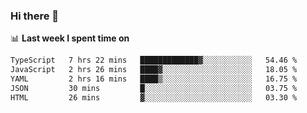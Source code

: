 ### Hi there 👋

<!--
**DBvc/DBvc** is a ✨ _special_ ✨ repository because its `README.md` (this file) appears on your GitHub profile.

Here are some ideas to get you started:

- 🔭 I’m currently working on ...
- 🌱 I’m currently learning ...
- 👯 I’m looking to collaborate on ...
- 🤔 I’m looking for help with ...
- 💬 Ask me about ...
- 📫 How to reach me: ...
- 😄 Pronouns: ...
- ⚡ Fun fact: ...
-->

📊 **Last week I spent time on**
<!--START_SECTION:waka-->

```txt
TypeScript   7 hrs 22 mins   █████████████▓░░░░░░░░░░░   54.46 %
JavaScript   2 hrs 26 mins   ████▓░░░░░░░░░░░░░░░░░░░░   18.05 %
YAML         2 hrs 16 mins   ████▒░░░░░░░░░░░░░░░░░░░░   16.75 %
JSON         30 mins         █░░░░░░░░░░░░░░░░░░░░░░░░   03.75 %
HTML         26 mins         ▓░░░░░░░░░░░░░░░░░░░░░░░░   03.30 %
```

<!--END_SECTION:waka-->
